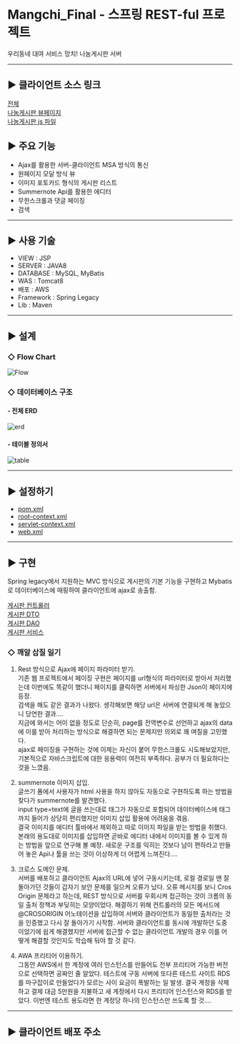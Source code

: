 # Mangchi_Final - 스프링 REST-ful 프로젝트
우리동네 대여 서비스 망치! 나눔게시판 서버    

<hr />

## ▶ 클라이언트 소스 링크
[전체](https://github.com/seongMinS2/Mangchi-Final)       
[나눔게시판 뷰페이지](https://github.com/seongMinS2/Mangchi-Final/blob/master/Mangch_Client/src/main/webapp/WEB-INF/views/donateBoard/donateBoard.jsp)       
[나눔게시판 js 파일](https://github.com/seongMinS2/Mangchi-Final/blob/master/Mangch_Client/src/main/webapp/resources/js/hong.js)


## ▶ 주요 기능    
* Ajax를 활용한 서버-클라이언트 MSA 방식의 통신     
* 원페이지 모달 방식 뷰    
* 이미지 포토카드 형식의 게시판 리스트      
* Summernote Api를 활용한 에디터    
* 무한스크롤과 댓글 페이징      
* 검색

<hr />

## ▶ 사용 기술    
* VIEW : JSP     
* SERVER : JAVA8    
* DATABASE : MySQL, MyBatis    
* WAS : Tomcat8    
* 배포 : AWS    
* Framework : Spring Legacy   
* Lib : Maven

<hr />

## ▶ 설계

### ◇ Flow Chart    
![Flow](https://i.ibb.co/RgcyjS7/Mangchi-Na-Num.jpg)


### ◇ 데이터베이스 구조

#### - 전체 ERD

![erd](https://i.ibb.co/KKmQWHM/2.jpg)    


#### - 테이블 정의서

![table](https://i.ibb.co/Gsd9X0q/image.jpg)

<hr />

## ▶ 설정하기

* [pom.xml](https://github.com/maiorem/Mangchi_Final/blob/master/Mangchi-DonateBoard-App/pom.xml)
* [root-context.xml](https://github.com/maiorem/Mangchi_Final/blob/master/Mangchi-DonateBoard-App/src/main/webapp/WEB-INF/spring/root-context.xml)
* [servlet-context.xml](https://github.com/maiorem/Mangchi_Final/blob/master/Mangchi-DonateBoard-App/src/main/webapp/WEB-INF/spring/appServlet/servlet-context.xml)
* [web.xml](https://github.com/maiorem/Mangchi_Final/blob/master/Mangchi-DonateBoard-App/src/main/webapp/WEB-INF/web.xml)

<hr />

## ▶ 구현

Spring legacy에서 지원하는 MVC 방식으로 게시판의 기본 기능을 구현하고 Mybatis로 데이터베이스에 매핑하여 클라이언트에 ajax로 송출함.

[게시판 컨트롤러](https://github.com/maiorem/Mangchi_Final/tree/master/Mangchi-DonateBoard-App/src/main/java/com/mangchi/donate/controller)    
[게시판 DTO](https://github.com/maiorem/Mangchi_Final/tree/master/Mangchi-DonateBoard-App/src/main/java/com/mangchi/donate/model)    
[게시판 DAO](https://github.com/maiorem/Mangchi_Final/tree/master/Mangchi-DonateBoard-App/src/main/java/com/mangchi/donate/dao)    
[게시판 서비스](https://github.com/maiorem/Mangchi_Final/tree/master/Mangchi-DonateBoard-App/src/main/java/com/mangchi/donate/service)

### ◇ 깨알 삽질 일기
1. Rest 방식으로 Ajax에 페이지 파라미터 받기.       
  기존 웹 프로젝트에서 페이징 구현은 페이지를 url형식의 파라미터로 받아서 처리했는데 이번에도 똑같이 했더니 페이지를 클릭하면 서버에서 파싱한 Json이 페이지에 등장.    
  검색을 해도 같은 결과가 나왔다. 생각해보면 해당 url은 서버에 연결되게 해 놓았으니 당연한 결과....     
  지금에 와서는 어이 없을 정도로 단순히, page를 전역변수로 선언하고 ajax의 data에 이를 받아 처리하는 방식으로 해결하면 되는 문제지만 의외로 꽤 며칠을 고민했다.    
  ajax로 페이징을 구현하는 것에 이제는 자신이 붙어 무한스크롤도 시도해보았지만, 기본적으로 자바스크립트에 대한 응용력이 여전히 부족하다. 공부가 더 필요하다는 것을 느꼈음.      

2. summernote 이미지 삽입.    
  글쓰기 폼에서 사용자가 html 사용을 하지 않아도 자동으로 구현하도록 하는 방법을 찾다가 summernote를 발견했다.    
  input type=text에 글을 쓰는대로 태그가 자동으로 포함되어 데이터베이스에 태그까지 들어가 상당히 편리했지만 이미지 삽입 활용에 어려움을 겪음.    
  결국 이미지를 에디터 툴바에서 제외하고 따로 이미지 파일을 받는 방법을 취했다. 본래의 용도대로 이미지를 삽입하면 곧바로 에디터 내에서 이미지를 볼 수 있게 하는 방법을 앞으로 연구해 볼 예정.     새로운 구조를 익히는 것보다 남이 편하라고 만들어 놓은 Api나 툴을 쓰는 것이 이상하게 더 어렵게 느껴진다....      

3. 크로스 도메인 문제.        
   서버를 배포하고 클라이언트 Ajax의 URL에 넣어 구동시키는데, 로컬 경로일 땐 잘 돌아가던 것들이 갑자기 보안 문제를 일으켜 오류가 났다. 오류 메시지를 보니 Cros Origin 문제라고 하는데, REST 방식으로 서버를 우회시켜 접근하는 것이 크롬의 동일 출처 정책과 부딪히는 모양이었다. 해결하기 위해 컨트롤러의 모든 메서드에 @CROSORIGIN 어노테이션을 삽입하여 서버와 클라이언트가 동일한 출처라는 것을 인증했고 다시 잘 돌아가기 시작함.
   서버와 클라이언트를 동시에 개발하던 도중이었기에 쉽게 해결했지만 서버에 접근할 수 없는 클라이언트 개발의 경우 이를 어떻게 해결할 것인지도 학습해 둬야 할 것 같다.

4. AWA 프리티어 이용하기.      
  그동안 AWS에서 한 계정에 여러 인스턴스를 만들어도 전부 프리티어 가능한 버전으로 선택하면 공짜인 줄 알았다. 테스트에 구동 서버에 또다른 테스트 사이트 RDS를 마구잡이로 만들었다가 모르는 사이 요금이 폭발하는 일 발생. 결국 계정을 삭제하고 결제 대금 5만원을 지불하고 새 계정에서 다시 프리티어 인스턴스와 RDS를 받았다. 이번엔 테스트 용도라면 한 계정당 하나의 인스턴스만 쓰도록 할 것....        
  

<hr />

## ▶ 클라이언트 배포 주소



